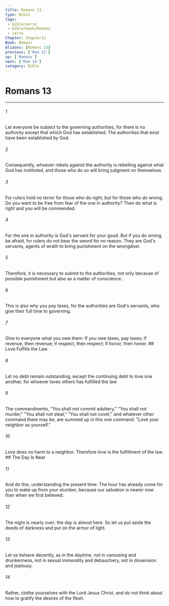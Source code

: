 ```yaml
---
title: Romans 13
type: Bible
tags:
 - bible/verse
 - bible/book/Romans
 - verse
Chapter: Chapter13
Book: Romans
Aliases: [Romans 13]
previous: ['Rom 12']
up: ['Romans']
next: ['Rom 14']
category: Bible
---
```

# Romans 13

***


###### 1 
Let everyone be subject to the governing authorities, for there is no authority except that which God has established. The authorities that exist have been established by God. 

###### 2 
Consequently, whoever rebels against the authority is rebelling against what God has instituted, and those who do so will bring judgment on themselves. 

###### 3 
For rulers hold no terror for those who do right, but for those who do wrong. Do you want to be free from fear of the one in authority? Then do what is right and you will be commended. 

###### 4 
For the one in authority is God's servant for your good. But if you do wrong, be afraid, for rulers do not bear the sword for no reason. They are God's servants, agents of wrath to bring punishment on the wrongdoer. 

###### 5 
Therefore, it is necessary to submit to the authorities, not only because of possible punishment but also as a matter of conscience. 

###### 6 
This is also why you pay taxes, for the authorities are God's servants, who give their full time to governing. 

###### 7 
Give to everyone what you owe them: If you owe taxes, pay taxes; if revenue, then revenue; if respect, then respect; if honor, then honor. ## Love Fulfills the Law 

###### 8 
Let no debt remain outstanding, except the continuing debt to love one another, for whoever loves others has fulfilled the law. 

###### 9 
The commandments, "You shall not commit adultery," "You shall not murder," "You shall not steal," "You shall not covet," and whatever other command there may be, are summed up in this one command: "Love your neighbor as yourself." 

###### 10 
Love does no harm to a neighbor. Therefore love is the fulfillment of the law. ## The Day Is Near 

###### 11 
And do this, understanding the present time: The hour has already come for you to wake up from your slumber, because our salvation is nearer now than when we first believed. 

###### 12 
The night is nearly over; the day is almost here. So let us put aside the deeds of darkness and put on the armor of light. 

###### 13 
Let us behave decently, as in the daytime, not in carousing and drunkenness, not in sexual immorality and debauchery, not in dissension and jealousy. 

###### 14 
Rather, clothe yourselves with the Lord Jesus Christ, and do not think about how to gratify the desires of the flesh. 
